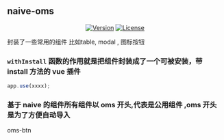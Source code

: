 ## naive-oms

<p align="center">
  <a href="https://www.npmjs.com/package/naive-oms"><img src="https://img.shields.io/npm/v/vue.svg?sanitize=true" alt="Version"></a>
  <a href="https://www.npmjs.com/package/vue"><img src="https://img.shields.io/npm/l/vue.svg?sanitize=true" alt="License"></a>
  
</p>
封装了一些常用的组件 比如table, modal , 图标按钮

### `withInstall` 函数的作用就是把组件封装成了一个可被安装，带 install 方法的 vue 插件

```js
app.use(xxxx);
```

### 基于 naive 的组件所有组件以 oms 开头,代表是公用组件 ,oms 开头是为了方便自动导入

oms-btn
